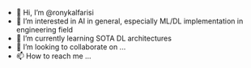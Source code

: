 - 👋 Hi, I’m @ronykalfarisi
- 👀 I’m interested in AI in general, especially ML/DL implementation in engineering field
- 🌱 I’m currently learning SOTA DL architectures
- 💞️ I’m looking to collaborate on ...
- 📫 How to reach me ...

<!---
ronykalfarisi/ronykalfarisi is a ✨ special ✨ repository because its `README.md` (this file) appears on your GitHub profile.
You can click the Preview link to take a look at your changes.
--->
